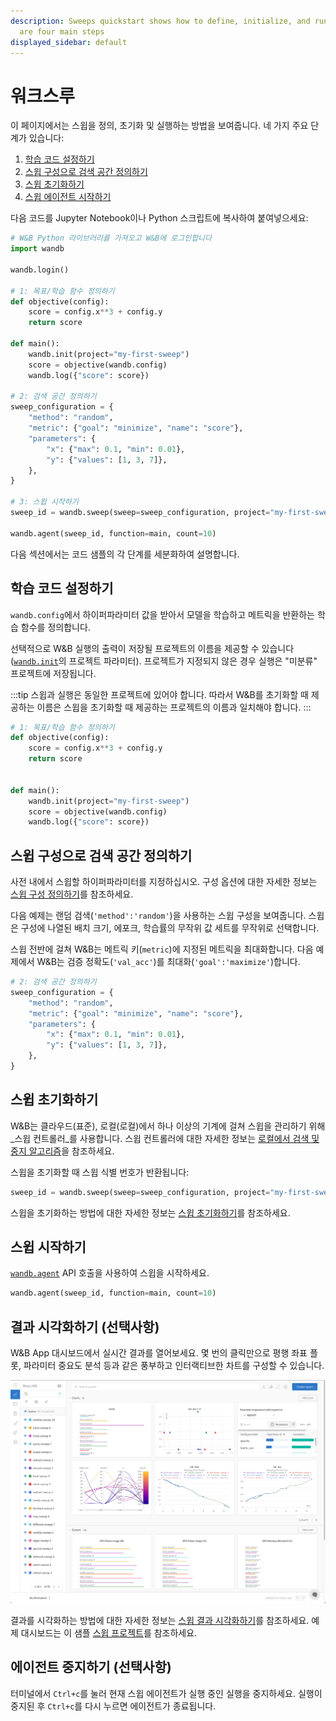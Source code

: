 ```yaml
---
description: Sweeps quickstart shows how to define, initialize, and run a sweep. There
  are four main steps
displayed_sidebar: default
---
```


# 워크스루

<head>
  <title>스윕 워크스루</title>
</head>

이 페이지에서는 스윕을 정의, 초기화 및 실행하는 방법을 보여줍니다. 네 가지 주요 단계가 있습니다:

1. [학습 코드 설정하기](#학습-코드-설정하기)
2. [스윕 구성으로 검색 공간 정의하기](#스윕-구성으로-검색-공간-정의하기)
3. [스윕 초기화하기](#스윕-초기화하기)
4. [스윕 에이전트 시작하기](#스윕-에이전트-시작하기)


다음 코드를 Jupyter Notebook이나 Python 스크립트에 복사하여 붙여넣으세요:

```python 
# W&B Python 라이브러리를 가져오고 W&B에 로그인합니다
import wandb

wandb.login()

# 1: 목표/학습 함수 정의하기
def objective(config):
    score = config.x**3 + config.y
    return score

def main():
    wandb.init(project="my-first-sweep")
    score = objective(wandb.config)
    wandb.log({"score": score})

# 2: 검색 공간 정의하기
sweep_configuration = {
    "method": "random",
    "metric": {"goal": "minimize", "name": "score"},
    "parameters": {
        "x": {"max": 0.1, "min": 0.01},
        "y": {"values": [1, 3, 7]},
    },
}

# 3: 스윕 시작하기
sweep_id = wandb.sweep(sweep=sweep_configuration, project="my-first-sweep")

wandb.agent(sweep_id, function=main, count=10)
```

다음 섹션에서는 코드 샘플의 각 단계를 세분화하여 설명합니다.

## 학습 코드 설정하기
`wandb.config`에서 하이퍼파라미터 값을 받아서 모델을 학습하고 메트릭을 반환하는 학습 함수를 정의합니다.

선택적으로 W&B 실행의 출력이 저장될 프로젝트의 이름을 제공할 수 있습니다([`wandb.init`](../../ref/python/init.md)의 프로젝트 파라미터). 프로젝트가 지정되지 않은 경우 실행은 "미분류" 프로젝트에 저장됩니다.

:::tip
스윕과 실행은 동일한 프로젝트에 있어야 합니다. 따라서 W&B를 초기화할 때 제공하는 이름은 스윕을 초기화할 때 제공하는 프로젝트의 이름과 일치해야 합니다.
:::

```python
# 1: 목표/학습 함수 정의하기
def objective(config):
    score = config.x**3 + config.y
    return score


def main():
    wandb.init(project="my-first-sweep")
    score = objective(wandb.config)
    wandb.log({"score": score})
```

## 스윕 구성으로 검색 공간 정의하기
사전 내에서 스윕할 하이퍼파라미터를 지정하십시오. 구성 옵션에 대한 자세한 정보는 [스윕 구성 정의하기](./define-sweep-configuration.md)를 참조하세요.

다음 예제는 랜덤 검색(`'method':'random'`)을 사용하는 스윕 구성을 보여줍니다. 스윕은 구성에 나열된 배치 크기, 에포크, 학습률의 무작위 값 세트를 무작위로 선택합니다.

스윕 전반에 걸쳐 W&B는 메트릭 키(`metric`)에 지정된 메트릭을 최대화합니다. 다음 예제에서 W&B는 검증 정확도(`'val_acc'`)를 최대화(`'goal':'maximize'`)합니다.


```python
# 2: 검색 공간 정의하기
sweep_configuration = {
    "method": "random",
    "metric": {"goal": "minimize", "name": "score"},
    "parameters": {
        "x": {"max": 0.1, "min": 0.01},
        "y": {"values": [1, 3, 7]},
    },
}
```

## 스윕 초기화하기

W&B는 클라우드(표준), 로컬(로컬)에서 하나 이상의 기계에 걸쳐 스윕을 관리하기 위해 _스윕 컨트롤러_를 사용합니다. 스윕 컨트롤러에 대한 자세한 정보는 [로컬에서 검색 및 중지 알고리즘](./local-controller.md)을 참조하세요.

스윕을 초기화할 때 스윕 식별 번호가 반환됩니다:

```python
sweep_id = wandb.sweep(sweep=sweep_configuration, project="my-first-sweep")
```

스윕을 초기화하는 방법에 대한 자세한 정보는 [스윕 초기화하기](./initialize-sweeps.md)를 참조하세요.

## 스윕 시작하기

[`wandb.agent`](../../ref/python/agent.md) API 호출을 사용하여 스윕을 시작하세요.

```python
wandb.agent(sweep_id, function=main, count=10)
```

## 결과 시각화하기 (선택사항)

W&B App 대시보드에서 실시간 결과를 열어보세요. 몇 번의 클릭만으로 평행 좌표 플롯, 파라미터 중요도 분석 등과 같은 풍부하고 인터랙티브한 차트를 구성할 수 있습니다.

![스윕 대시보드 예시](/images/sweeps/quickstart_dashboard_example.png)

결과를 시각화하는 방법에 대한 자세한 정보는 [스윕 결과 시각화하기](./visualize-sweep-results.md)를 참조하세요. 예제 대시보드는 이 샘플 [스윕 프로젝트](https://wandb.ai/anmolmann/pytorch-cnn-fashion/sweeps/pmqye6u3)를 참조하세요.

## 에이전트 중지하기 (선택사항)

터미널에서 `Ctrl+c`를 눌러 현재 스윕 에이전트가 실행 중인 실행을 중지하세요. 실행이 중지된 후 `Ctrl+c`를 다시 누르면 에이전트가 종료됩니다.